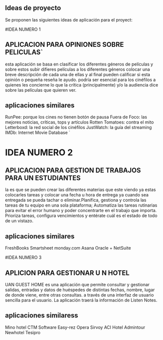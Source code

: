 ## Ideas de proyecto
Se proponen las siguientes ideas de aplicación para el proyect:

#IDEA NUMERO 1
## APLICACION PARA OPINIONES SOBRE PELICULAS`

esta aplicación se basa en clasificar los diferentes géneros de películas y sobre estos subir difieres películas a los diferentes géneros colocar una breve descripción de cada una de ellas y al final pueden calificar si esta opinión o pequeña reseña le ayudo.  podría  ser esencial para los cinéfilos a quienes les concierne lo que la crítica (principalmente) y/o la audiencia dice sobre las películas que quieren ver.

## aplicaciones similares
RunPee: porque los cines no tienen botón de pausa
Fuera de Foco: las mejores noticias, críticas, tops y artículos
Rotten Tomatoes: contra el mito
Letterboxd: la red social de los cinéfilos
JustWatch: la guía del streaming
IMDb: Internet Movie Database
`

# IDEA NUMERO 2
## APLICACION PARA GESTION DE TRABAJOS PARA UN ESTUDIANTES

la es que se pueden crear las diferentes materias que este viendo ya estas colocarles tareas y colocar una fecha u hora de entrega ya cuando sea entregada se pueda tachar o eliminar.Planifica, gestiona y controla las tareas de tu equipo en una sola plataforma;  Automatiza las tareas rutinarias para evitar el error humano y poder concentrarte en el trabajo que importa. Prioriza tareas, configura vencimientos y entérate cuál es el estado de todo de un vistazo.
## aplicaciones similares 
FreshBooks
Smartsheet
monday.com
Asana
Oracle + NetSuite

#IDEA NUMERO 3
## APLICION PARA GESTIONAR U N HOTEL
UAN GUEST HOME es una aplicación que permite consultar y gestionar salidas, entradas y datos de huéspedes de distintas fechas, nombre, lugar de donde viene, entre otras consultas. a través de una interfaz de usuario sencilla para el usuario. La aplicación traerá la información de Listen Notes.

## aplicaciones similaress

Mino hotel
CTM Software
Easy-rez
Opera
Sirvoy
ACI Hotel
Admintour
Newhotel
Tesipro




